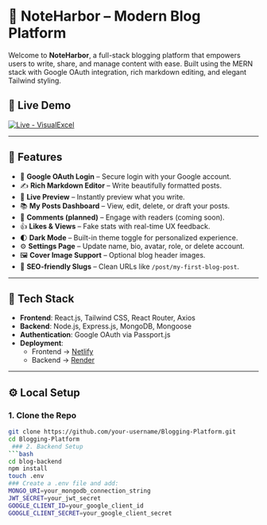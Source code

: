 # 📝 NoteHarbor – Modern Blog Platform

Welcome to **NoteHarbor**, a full-stack blogging platform that empowers users to write, share, and manage content with ease. Built using the MERN stack with Google OAuth integration, rich markdown editing, and elegant Tailwind styling.

## 🌟 Live Demo

[![Live - VisualExcel](https://img.shields.io/badge/Live%20Demo-Click%20Here-0f62fe?style=for-the-badge&logo=netlify&logoColor=white)](https://noteharborplatform.netlify.app)

---

## 🚀 Features

- 🔐 **Google OAuth Login** – Secure login with your Google account.
- ✍️ **Rich Markdown Editor** – Write beautifully formatted posts.
- 🧠 **Live Preview** – Instantly preview what you write.
- 📚 **My Posts Dashboard** – View, edit, delete, or draft your posts.
- 💬 **Comments (planned)** – Engage with readers (coming soon).
- 👍 **Likes & Views** – Fake stats with real-time UX feedback.
- 🌓 **Dark Mode** – Built-in theme toggle for personalized experience.
- ⚙️ **Settings Page** – Update name, bio, avatar, role, or delete account.
- 🖼️ **Cover Image Support** – Optional blog header images.
- 🔗 **SEO-friendly Slugs** – Clean URLs like `/post/my-first-blog-post`.

---

## 🧰 Tech Stack

- **Frontend**: React.js, Tailwind CSS, React Router, Axios
- **Backend**: Node.js, Express.js, MongoDB, Mongoose
- **Authentication**: Google OAuth via Passport.js
- **Deployment**:
  - Frontend → [Netlify](https://netlify.com)
  - Backend → [Render](https://render.com)

---

## ⚙️ Local Setup

### 1. Clone the Repo
```bash
git clone https://github.com/your-username/Blogging-Platform.git
cd Blogging-Platform
 ### 2. Backend Setup
```bash
cd blog-backend
npm install
touch .env
### Create a .env file and add:
MONGO_URI=your_mongodb_connection_string
JWT_SECRET=your_jwt_secret
GOOGLE_CLIENT_ID=your_google_client_id
GOOGLE_CLIENT_SECRET=your_google_client_secret
